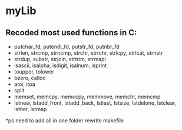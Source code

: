 # myLib

## Recoded most used functions in C:
 
* putchar_fd, putendl_fd, putstr_fd, putnbr_fd
* strlen, strcmp, strncmp, strchr, strrchr, strlcpy, strlcat, strnstr
* strdup, substr, strjoin, strtrim, strmapi
* isascii, isalpha, isdigit, isalnum, isprint
* toupper, tolower
* bzero, calloc
* atoi, itoa
* split
* memset, memcpy, memccpy, memmove, memchr, memcmp
* lstnew, lstadd_front, lstadd_back, lstlast, lstsize, lstdelone, lstclear, lstiter, lstmap

*ps need to add all in one folder rewrite makefile
